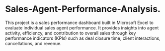 # Sales-Agent-Performance-Analysis.
This project is a sales performance dashboard built in Microsoft Excel to evaluate individual sales agent performance. It provides insights into agent activity, efficiency, and contribution to overall sales through key performance indicators (KPIs) such as deal closure time, client interactions, cancellations, and revenue.
